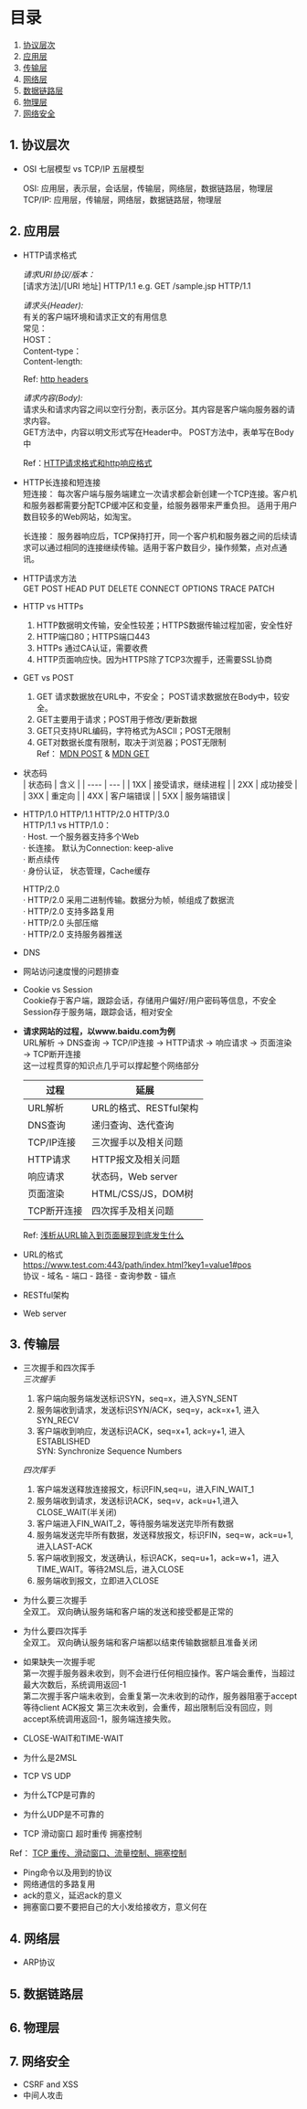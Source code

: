 # 目录
1. [协议层次](#协议层次)
2. [应用层](#应用层)
3. [传输层](#传输层)
4. [网络层](#网络层)
5. [数据链路层](#数据链路层)
6. [物理层](#物理层)
7. [网络安全](#网络安全)

## 1. 协议层次 <a name="协议层次"></a>
- OSI 七层模型 vs TCP/IP 五层模型
  
  OSI: 应用层，表示层，会话层，传输层，网络层，数据链路层，物理层  
  TCP/IP: 应用层，传输层，网络层，数据链路层，物理层
 
## 2. 应用层 <a name="应用层"></a>
- HTTP请求格式
  
  _请求URI协议/版本：_  
  [请求方法]/[URI 地址] HTTP/1.1 e.g. GET /sample.jsp HTTP/1.1
  
  _请求头(Header):_  
  有关的客户端环境和请求正文的有用信息  
  常见：  
  HOST：  
  Content-type：  
  Content-length:  
  
  
  Ref: [http headers](https://developer.mozilla.org/zh-CN/docs/Web/HTTP/Headers)
  
  _请求内容(Body):_  
  请求头和请求内容之间以空行分割，表示区分。其内容是客户端向服务器的请求内容。  
  GET方法中，内容以明文形式写在Header中。
  POST方法中，表单写在Body中
  
  Ref：[HTTP请求格式和http响应格式](https://www.huaweicloud.com/articles/d634c17799428bf48c14156404f4a801.html)

- HTTP长连接和短连接  
  短连接： 每次客户端与服务端建立一次请求都会新创建一个TCP连接。客户机和服务器都需要分配TCP缓冲区和变量，给服务器带来严重负担。 适用于用户数目较多的Web网站，如淘宝。  
  
  长连接： 服务器响应后，TCP保持打开，同一个客户机和服务器之间的后续请求可以通过相同的连接继续传输。适用于客户数目少，操作频繁，点对点通讯。
  
- HTTP请求方法  
  GET POST HEAD PUT DELETE CONNECT OPTIONS TRACE PATCH
  
- HTTP vs HTTPs  
  1. HTTP数据明文传输，安全性较差；HTTPS数据传输过程加密，安全性好
  2. HTTP端口80；HTTPS端口443
  3. HTTPs 通过CA认证，需要收费
  4. HTTP页面响应快。因为HTTPS除了TCP3次握手，还需要SSL协商
  
- GET vs POST  
  1. GET 请求数据放在URL中，不安全； POST请求数据放在Body中，较安全。
  2. GET主要用于请求；POST用于修改/更新数据
  3. GET只支持URL编码，字符格式为ASCII；POST无限制
  4. GET对数据长度有限制，取决于浏览器；POST无限制  
  Ref： [MDN POST](https://developer.mozilla.org/zh-CN/docs/Web/HTTP/Methods/POST) & [MDN GET](https://developer.mozilla.org/zh-CN/docs/Web/HTTP/Methods/GET)
 
  
- 状态码  
  | 状态码 | 含义 |
  | ----  | --- |
  | 1XX | 接受请求，继续进程 |
  | 2XX | 成功接受 |
  | 3XX | 重定向 |
  | 4XX | 客户端错误 |
  | 5XX | 服务端错误 |

- HTTP/1.0 HTTP/1.1 HTTP/2.0 HTTP/3.0  
  HTTP/1.1 vs HTTP/1.0：  
  · Host. 一个服务器支持多个Web  
  · 长连接。 默认为Connection: keep-alive  
  · 断点续传  
  · 身份认证， 状态管理，Cache缓存
  
  HTTP/2.0  
  · HTTP/2.0 采用二进制传输。数据分为帧，帧组成了数据流  
  · HTTP/2.0 支持多路复用  
  · HTTP/2.0 头部压缩  
  · HTTP/2.0 支持服务器推送  
  
  
- DNS  
- 网站访问速度慢的问题排查  
- Cookie vs Session  
  Cookie存于客户端，跟踪会话，存储用户偏好/用户密码等信息，不安全    
  Session存于服务端，跟踪会话，相对安全  
  
- **请求网站的过程，以www.baidu.com为例**  
  URL解析 -> DNS查询 -> TCP/IP连接 -> HTTP请求 -> 响应请求 -> 页面渲染 -> TCP断开连接  
  这一过程贯穿的知识点几乎可以撑起整个网络部分  
  
  | 过程 | 延展 |
  | --- | --- |
  | URL解析 | URL的格式、RESTful架构 |
  | DNS查询 | 递归查询、迭代查询 |
  | TCP/IP连接 | 三次握手以及相关问题 |
  | HTTP请求 | HTTP报文及相关问题 |
  | 响应请求 | 状态码，Web server |
  | 页面渲染 | HTML/CSS/JS，DOM树 |
  | TCP断开连接 | 四次挥手及相关问题 |
  
  
  Ref: [浅析从URL输入到页面展现到底发生什么](https://juejin.cn/post/6982405024630439973)
 
- URL的格式  
  https://www.test.com:443/path/index.html?key1=value1#pos  
  协议 - 域名 - 端口 - 路径 - 查询参数 - 锚点

- RESTful架构  
  
- Web server
  

## 3. 传输层 <a name="传输层"></a>
- 三次握手和四次挥手  
  _三次握手_  
  1. 客户端向服务端发送标识SYN，seq=x，进入SYN_SENT  
  2. 服务端收到请求，发送标识SYN/ACK，seq=y，ack=x+1, 进入SYN_RECV  
  3. 客户端收到响应，发送标识ACK，seq=x+1, ack=y+1, 进入ESTABLISHED  
  SYN: Synchronize Sequence Numbers  
  
  _四次挥手_  
  1. 客户端发送释放连接报文，标识FIN,seq=u，进入FIN_WAIT_1
  2. 服务端收到请求，发送标识ACK，seq=v，ack=u+1,进入CLOSE_WAIT(半关闭)  
  3. 客户端进入FIN_WAIT_2，等待服务端发送完毕所有数据  
  4. 服务端发送完毕所有数据，发送释放报文，标识FIN，seq=w，ack=u+1, 进入LAST-ACK  
  5. 客户端收到报文，发送确认，标识ACK，seq=u+1，ack=w+1，进入TIME_WAIT。等待2MSL后，进入CLOSE  
  6. 服务端收到报文，立即进入CLOSE   
- 为什么要三次握手  
  全双工。 双向确认服务端和客户端的发送和接受都是正常的  
  
- 为什么要四次挥手  
  全双工。 双向确认服务端和客户端都以结束传输数据额且准备关闭  
- 如果缺失一次握手呢  
  第一次握手服务器未收到，则不会进行任何相应操作。客户端会重传，当超过最大次数后，系统调用返回-1  
  第二次握手客户端未收到，会重复第一次未收到的动作，服务器阻塞于accept等待client ACK报文
  第三次未收到，会重传，超出限制后没有回应，则accept系统调用返回-1，服务端连接失败。
  
- CLOSE-WAIT和TIME-WAIT
- 为什么是2MSL
- TCP VS UDP
- 为什么TCP是可靠的
- 为什么UDP是不可靠的
- TCP 滑动窗口 超时重传 拥塞控制  
 
 Ref： [TCP 重传、滑动窗口、流量控制、拥塞控制](https://www.cnblogs.com/xiaolincoding/p/12732052.html)

- Ping命令以及用到的协议
- 网络通信的多路复用
- ack的意义，延迟ack的意义
- 拥塞窗口要不要把自己的大小发给接收方，意义何在


## 4. 网络层 <a name="网络层"></a>
- ARP协议


## 5. 数据链路层 <a name="数据链路层"></a>

## 6. 物理层 <a name="物理层"></a>

## 7. 网络安全 <a name="网络安全"></a>
- CSRF and XSS
- 中间人攻击


